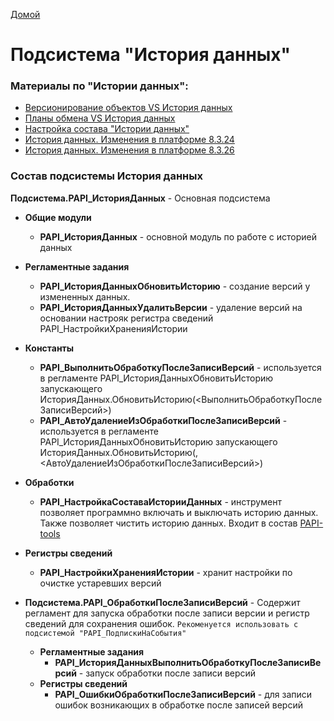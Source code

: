 [Домой](..)

# Подсиcтема "История данных"

### Материалы по "Истории данных":

- [Версионирование объектов VS История данных](https://infostart.ru/1c/articles/1803149/)
- [Планы обмена VS История данных](https://infostart.ru/1c/articles/1992629/)
- [Настройка состава "Истории данных"](https://infostart.ru/1c/tools/1808124/)
- [История данных. Изменения в платформе 8.3.24](https://infostart.ru/1c/tools/1882953/)
- [История данных. Изменения в платформе 8.3.26](https://infostart.ru/1c/tools/2152783/)

### Состав подсистемы История данных

**Подсистема.PAPI_ИсторияДанных** - Основная подсистема

- **Общие модули**

  - **PAPI_ИсторияДанных** - основной модуль по работе с историей данных

- **Регламентные задания**

  - **PAPI_ИсторияДанныхОбновитьИсторию** - создание версий у измененных данных.
  - **PAPI_ИсторияДанныхУдалитьВерсии** - удаление версий на основании настрояк регистра сведений PAPI_НастройкиХраненияИстории

- **Константы**

  - **PAPI_ВыполнитьОбработкуПослеЗаписиВерсий** - используется в регламенте PAPI_ИсторияДанныхОбновитьИсторию запускающего ИсторияДанных.ОбновитьИсторию(<ВыполнитьОбработкуПослеЗаписиВерсий>)
  - **PAPI_АвтоУдалениеИзОбработкиПослеЗаписиВерсий** - используется в регламенте PAPI_ИсторияДанныхОбновитьИсторию запускающего ИсторияДанных.ОбновитьИсторию(, <АвтоУдалениеИзОбработкиПослеЗаписиВерсий>)

- **Обработки**

  - **PAPI_НастройкаСоставаИсторииДанных** - инструмент позволяет программно включать и выключать историю данных. Также позволяет чистить историю данных. Входит в состав [PAPI-tools](https://github.com/dsdred/PAPI-tools)

- **Регистры сведений**

  - **PAPI_НастройкиХраненияИстории** - хранит настройки по очистке устаревших версий

- **Подсистема.PAPI_ОбработкиПослеЗаписиВерсий** - Содержит регламент для запуска обработки после записи версии и регистр сведений для сохранения ошибок. `Рекоменуется использовать c подсистемой "PAPI_ПодпискиНаСобытия"`
  - **Регламентные задания**
    - **PAPI_ИсторияДанныхВыполнитьОбработкуПослеЗаписиВерсий** - запуск обработки после записи версий
  - **Регистры сведений**
    - **PAPI_ОшибкиОбработкиПослеЗаписиВерсий** - для записи ошибок возникающих в обработке после записей версий
